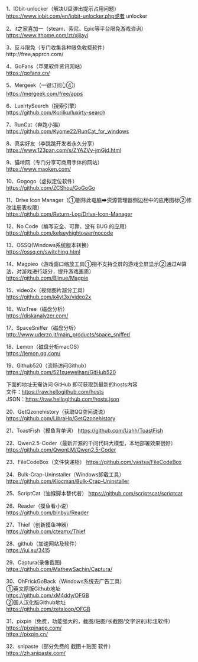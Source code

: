 1、lObit-unlocker（解决U盘弹出提示占用问题）https://www.iobit.com/en/iobit-unlocker.php或者
unlocker

2、it之家喜加一（steam、索尼、Epic等平台限免游戏咨询）             
https://www.ithome.com/zt/xijiayi                       
                                                      
3、反斗限免（专门收集各种限免收费软件）                     
http://free,apprcn.com/

4、GoFans（苹果软件资讯网站）                                        
https://gofans.cn/

5、Mergeek（一键订阅👆④）                             
https://mergeek.com/free/apps

6、LuxirtySearch（搜索引擎）                           
https://github.com/Korilku/luxirty-search
                                                    
7、RunCat（奔跑小猫）                                            
https://github.com/Kyome22/RunCat_for_windows
                                                        
8、真实好友（李跳跳开发者永久分享）                       
https://www.123pan.com/s/ZYAZVv-jmGjd.html

9、猫啃网（专门分享可商用字体的网站）                      
https://www.maoken.com/

10、Gogogo（虚拟定位软件）                             
https://github.com/ZCShou/GoGoGo

11、Drive Icon Manager（①删除此电脑➡资源管理器侧边栏中的应用图标②修改注册表权限）                             
https://github.com/Return-Log/Drive-Icon-Manager

12、No Code（编写安全、可靠、没有 BUG 的应用）             
https://github.com/kelseyhightower/nocode

13、OSSQ(Windows系统版本转换）                          
https://ossq.cn/switching.html
                                                       
14、Magpieo（游戏窗口缩放工具①把不支持全屏的游戏全屏显示②通过AI算法，对游戏进行超分，提升游戏画质）                    
https://github.com/Blinue/Magpie
                                                    
15、video2x（视频图片超分工具）                             
https://github.com/k4yt3x/video2x

16、WizTree（磁盘分析）                                                
https://diskanalyzer.com/

17、SpaceSniffer（磁盘分析）                                          http://www.uderzo.it/main_products/space_sniffer/

18、Lemon（磁盘分析macOS）                                                  
https://lemon.qq.com/

19、Github520（流畅访问Github）                                                                       https://github.com/521xueweihan/GitHub520

下面的地址无需访问 GitHub 即可获取到最新的hosts内容           
文件：https://raw.hellogithub.com/hosts                                     
JSON：https://raw.hellogithub.com/hosts.json            

20、GetQzonehistory（获取QQ空间说说）                                https://github.com/LibraHp/GetQzonehistory

21、ToastFish（摸鱼背单词）                                         https://github.com/Uahh/ToastFish

22、Qwen2.5-Coder（最新开源的千问代码大模型，本地部署效果很好）                                                                
https://github.com/QwenLM/Qwen2.5-Coder

23、FileCodeBox（文件快递柜）                                     https://github.com/vastsa/FileCodeBox

24、Bulk-Crap-Uninstaller（Windows卸载工具）                  https://github.com/Klocman/Bulk-Crap-Uninstaller

25、ScriptCat（油猴脚本替代者）                                 https://github.com/scriptscat/scriptcat

26、Reader（摸鱼看小说）                                             
https://github.com/binbyu/Reader

27、Thief（创新摸鱼神器）                                          
https://github.com/cteamx/Thief

28、github（加速网站及软件）                                                                   
https://iui.su/3415

29、Captura(录像截图)                                     
https://github.com/MathewSachin/Captura/                        

30、OhFrickGoBack（Windows系统去广告工具）                                 
①英文原版Github地址                                                                 
https://github.com/xM4ddy/OFGB                                            
②国人汉化版Github地址                                           
https://github.com/zetaloop/OFGB                    

31、pixpin（免费，功能强大的，截图/贴图/长截图/文字识别/标注软件）                                         
https://pixpinapp.com/                              
https://pixpin.cn/

32、snipaste（部分免费的 截图＋贴图 软件）                
https://zh.snipaste.com/




















